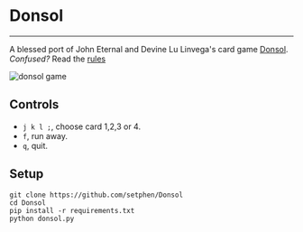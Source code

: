 # Donsol

---

A blessed port of John Eternal and Devine Lu Linvega's card game [Donsol](http://wiki.xxiivv.com/donsol). *Confused?* Read the [rules](http://wiki.xxiivv.com/Donsol)

![donsol game](http://i.imgur.com/NgemFMt.png)

## Controls

- `j k l ;`, choose card 1,2,3 or 4.
- `f`, run away.
- `q`, quit.

## Setup

```
git clone https://github.com/setphen/Donsol
cd Donsol
pip install -r requirements.txt
python donsol.py
```